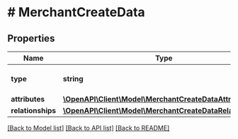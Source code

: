 # # MerchantCreateData

## Properties

Name | Type | Description | Notes
------------ | ------------- | ------------- | -------------
**type** | **string** | The resource&#39;s type |
**attributes** | [**\OpenAPI\Client\Model\MerchantCreateDataAttributes**](MerchantCreateDataAttributes.md) |  |
**relationships** | [**\OpenAPI\Client\Model\MerchantCreateDataRelationships**](MerchantCreateDataRelationships.md) |  | [optional]

[[Back to Model list]](../../README.md#models) [[Back to API list]](../../README.md#endpoints) [[Back to README]](../../README.md)
